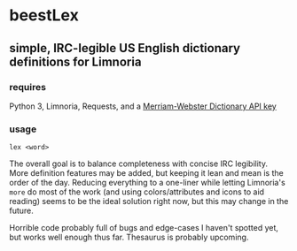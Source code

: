 # beestLex

## simple, IRC-legible US English dictionary definitions for Limnoria

### requires

Python 3, Limnoria, Requests, and a [Merriam-Webster Dictionary API key](https://dictionaryapi.com)

### usage

```lex <word>```


The overall goal is to balance completeness with concise IRC legibility. More
definition features may be added, but keeping it lean and mean is the order
of the day. Reducing everything to a one-liner while letting Limnoria's `more`
do most of the work (and using colors/attributes and icons to aid reading)
seems to be the ideal solution right now, but this may change in the future.

Horrible code probably full of bugs and edge-cases I haven't spotted yet, but
works well enough thus far. Thesaurus is probably upcoming.
